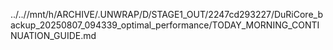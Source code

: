 ../..//mnt/h/ARCHIVE/.UNWRAP/D/STAGE1_OUT/2247cd293227/DuRiCore_backup_20250807_094339_optimal_performance/TODAY_MORNING_CONTINUATION_GUIDE.md